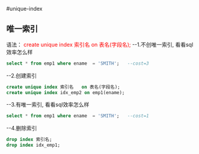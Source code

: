 #unique-index
## 唯一索引
语法：
<font color="#ff0000">create unique index 索引名   on 表名(字段名);</font>
--1.不创唯一索引, 看看sql效率怎么样
```sql
select * from emp1 where ename  = 'SMITH';   --cost=3
```

--2.创建索引
```sql
create unique index 索引名   on 表名(字段名);
create unique index idx_emp2 on emp1(ename);  
```

--3.有唯一索引, 看看sql效率怎么样
```sql
select * from emp1 where ename  = 'SMITH';   --cost=1
```

--4.删除索引
```sql
drop index 索引名;
drop index idx_emp1;
```